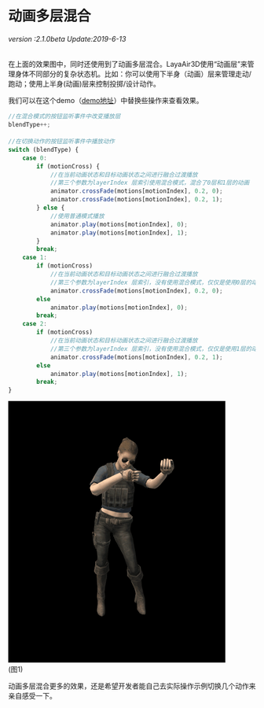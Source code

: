 # 动画多层混合

###### *version :2.1.0beta   Update:2019-6-13*

​	在上面的效果图中，同时还使用到了动画多层混合。LayaAir3D使用“动画层”来管理身体不同部分的复杂状态机。比如：你可以使用下半身（动画）层来管理走动/跑动；使用上半身(动画)层来控制投掷/设计动作。

我们可以在这个demo（[demo地址](https://layaair.ldc.layabox.com/demo2/?language=ch&category=3d&group=Animation3D&name=AnimationLayerBlend)）中替换些操作来查看效果。

```typescript
//在混合模式的按钮监听事件中改变播放层
blendType++;

//在切换动作的按钮监听事件中播放动作
switch (blendType) {
    case 0: 
        if (motionCross) {
            //在当前动画状态和目标动画状态之间进行融合过渡播放
            //第三个参数为layerIndex 层索引使用混合模式，混合了0层和1层的动画
            animator.crossFade(motions[motionIndex], 0.2, 0);
            animator.crossFade(motions[motionIndex], 0.2, 1);
        } else {
            //使用普通模式播放
            animator.play(motions[motionIndex], 0);
            animator.play(motions[motionIndex], 1);
        }
        break;
    case 1: 
        if (motionCross)
            //在当前动画状态和目标动画状态之间进行融合过渡播放
            //第三个参数为layerIndex 层索引，没有使用混合模式，仅仅是使用0层的动画
            animator.crossFade(motions[motionIndex], 0.2, 0);
        else
            animator.play(motions[motionIndex], 0);
        break;
    case 2: 
        if (motionCross)
            //在当前动画状态和目标动画状态之间进行融合过渡播放
            //第三个参数为layerIndex 层索引，没有使用混合模式，仅仅是使用1层的动画
            animator.crossFade(motions[motionIndex], 0.2, 1);
        else
            animator.play(motions[motionIndex], 1);
        break;
}
```

![](img/1.gif)<br>(图1)

动画多层混合更多的效果，还是希望开发者能自己去实际操作示例切换几个动作来亲自感受一下。

